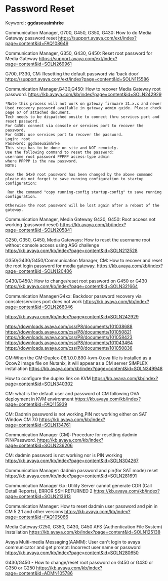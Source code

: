 # Password Reset
Keyword : **ggdaseuaimhrke**

Communication Manager, G700, G450, G350, G430: How to do Media Gateway password reset
https://support.avaya.com/ext/index?page=content&id=FAQ108649


Communication Manager, G350, G430, G450: Reset root password for Media Gateway
https://support.avaya.com/ext/index?page=content&id=SOLN269961



G700, P330, CM: Resetting the default password via 'back door'
https://support.avaya.com/ext/index?page=content&id=SOLN115586


Communication Manager,G430,G450: How to recover Media Gateway root password.
https://kb.avaya.com/kb/index?page=content&id=SOLN242929


```
*Note this process will not work on gateway firmware 31.x.x and newer
Used recovery password available in gateway admin guide. Please check page 67 of attached document.
Tech needs to be dispatched onsite to connect thru services port and reset password.  
For G450: connect via console or services port to recover the password.
For G430: use services port to recover the password.  
Login: root
Password: ggdaseuaimhrke
This step has to be done on site and NOT remotely.
Use the following command to reset the password:
username root password PPPPP access-type admin
where PPPPP is the new password.
NOTE:

Once the G4x0 root password has been changed by the above command please do not forget to save running configuration to startup configuration:

 Run the command "copy running-config startup-config" to save running configuration.

Otherwise the root password will be lost again after a reboot of the gateway.
```

Communication Manager, Media Gateway G430, G450: Root access not working (password reset)
https://kb.avaya.com/kb/index?page=content&id=SOLN205841


G250, G350, G450, Media Gateways: How to reset the username root without console access using ASG challenge
https://kb.avaya.com/kb/index?page=content&id=SOLN212528


G350/G430/G450/Communication Manager, CM: How to recover and reset the root login password for media gateway.
https://kb.avaya.com/kb/index?page=content&id=SOLN120406

G430/G450/: How to change/reset root password on G450 or G430
https://kb.avaya.com/kb/index?page=content&id=SOLN321664


Communication Manager/G4xx: Backdoor password recovery via console/services port does not work
https://kb.avaya.com/kb/index?page=content&id=SOLN266046

https://kb.avaya.com/kb/index?page=content&id=SOLN242929


 
 
 
 
https://downloads.avaya.com/css/P8/documents/101038688
https://downloads.avaya.com/css/P8/documents/101050821
https://downloads.avaya.com/css/P8/documents/101058423
https://downloads.avaya.com/css/P8/documents/101043464
https://downloads.avaya.com/css/P8/documents/101050836


CM:When the CM-Duplex-08.1.0.0.890-kvm-0.ova file is installed as a Qcow2 image file on Nutanix, it will appear as a CM server SIMPLEX installation
https://kb.avaya.com/kb/index?page=content&id=SOLN349948

How to configure the duplex link on KVM
https://kb.avaya.com/kb/index?page=content&id=SOLN340302


CM: what is the default user and password of CM following OVA deployment in KVM environment
https://kb.avaya.com/kb/index?page=content&id=FAQ115939






CM: Dadmin password is not working,PIN not working either on SAT Window CM 7.0
https://kb.avaya.com/kb/index?page=content&id=SOLN134761


Communication Manager (CM): Procedure for resetting dadmin PIN/Password.
https://kb.avaya.com/kb/index?page=content&id=SOLN236206


CM: dadmin password is not working nor is PIN working
https://kb.avaya.com/kb/index?page=content&id=SOLN304267



Communication Manager: dadmin password and pin(for SAT mode) reset
https://kb.avaya.com/kb/index?page=content&id=SOLN281691

Communication Manager 6.x: Utility Server cannot generate CDR (Call Detail Reports), ERROR SSH RETURNED 2
https://kb.avaya.com/kb/index?page=content&id=SOLN213613



Communication Manager: How to reset dadmin user password and pin in CM 5.2.1 and other versions
https://kb.avaya.com/kb/index?page=content&id=FAQ105066


Media Gateway:G250, G350, G430, G450 AFS (Authentication File System) Installation
https://kb.avaya.com/kb/index?page=content&id=SOLN125138

Avaya Multi-media Messaging(AAMM): User can't login to avaya communicator and get prompt: Incorrect user name or password
https://kb.avaya.com/kb/index?page=content&id=SOLN280650




G430/G450 - How to change/reset root password on G450 or G430 or G350 or G250
https://kb.avaya.com/kb/index?page=content&id=ADMN105786

